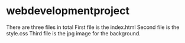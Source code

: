 # webdevelopmentproject
There are three files in total
First file is the index.html
Second file is the style.css
Third file is the jpg image for the background.

